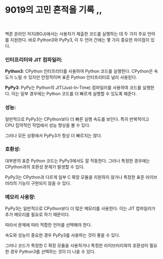 # 9019의 고민 흔적을 기록 ,,

<br/>

백준 온라인 저지(BOJ)에서는 사용자가 제출한 코드를 실행하는 데 두 가지 주요 언어를 지원한다.
바로 Python3와 PyPy3, 이 두 언어 간에는 몇 가지 중요한 차이점이 있다.

### 인터프리터와 JIT 컴파일러:
**Python3**: CPython 인터프리터를 사용하여 Python 코드를 실행한다. CPython은 속도가 느릴 수 있지만 안정적이며 표준 Python 인터프리터로 널리 사용된다.

**PyPy3**: PyPy는 Python의 JIT(Just-In-Time) 컴파일러를 사용하여 코드를 실행한다. 이는 일부 경우에는 Python 코드를 더 빠르게 실행할 수 있도록 해준다.

### 성능:
일반적으로 PyPy3는 CPython보다 더 빠른 실행 속도를 보인다. 특히 반복적이고 CPU 집약적인 작업에서 성능 향상을 볼 수 있다. 

그러나 모든 상황에서 PyPy3가 항상 더 빠르지는 않다.

### 호환성:
대부분의 표준 Python 코드는 PyPy3에서도 잘 작동한다. 
그러나 특정한 경우에는 CPython과의 호환성 문제가 발생할 수 있다. 

PyPy3는 CPython과 다르게 일부 C 확장 모듈을 지원하지 않거나 특정한 표준 라이브러리의 기능이 구현되지 않을 수 있다.

### 메모리 사용량:

PyPy3는 일반적으로 CPython보다 더 많은 메모리를 사용한다. 이는 JIT 컴파일러가 추가 메모리를 필요로 하기 때문이다.

따라서 문제에 따라 적합한 언어를 선택해야 한다. 

속도와 성능이 중요한 경우 PyPy3를 사용하는 것이 좋을 수 있다. 

그러나 코드가 특정한 C 확장 모듈을 사용하거나 특정한 라이브러리와의 호환성이 필요한 경우 Python3를 선택하는 것이 더 나을 수 있다.